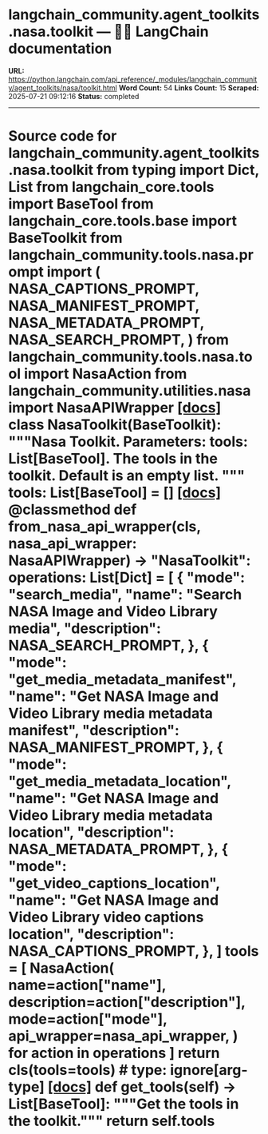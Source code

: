# langchain_community.agent_toolkits.nasa.toolkit — 🦜🔗 LangChain  documentation

**URL:** https://python.langchain.com/api_reference/_modules/langchain_community/agent_toolkits/nasa/toolkit.html
**Word Count:** 54
**Links Count:** 15
**Scraped:** 2025-07-21 09:12:16
**Status:** completed

---

# Source code for langchain\_community.agent\_toolkits.nasa.toolkit               from typing import Dict, List          from langchain_core.tools import BaseTool     from langchain_core.tools.base import BaseToolkit          from langchain_community.tools.nasa.prompt import (         NASA_CAPTIONS_PROMPT,         NASA_MANIFEST_PROMPT,         NASA_METADATA_PROMPT,         NASA_SEARCH_PROMPT,     )     from langchain_community.tools.nasa.tool import NasaAction     from langchain_community.utilities.nasa import NasaAPIWrapper                              [[docs]](https://python.langchain.com/api_reference/community/agent_toolkits/langchain_community.agent_toolkits.nasa.toolkit.NasaToolkit.html#langchain_community.agent_toolkits.nasa.toolkit.NasaToolkit)     class NasaToolkit(BaseToolkit):         """Nasa Toolkit.              Parameters:             tools: List[BaseTool]. The tools in the toolkit. Default is an empty list.         """              tools: List[BaseTool] = []                         [[docs]](https://python.langchain.com/api_reference/community/agent_toolkits/langchain_community.agent_toolkits.nasa.toolkit.NasaToolkit.html#langchain_community.agent_toolkits.nasa.toolkit.NasaToolkit.from_nasa_api_wrapper)         @classmethod         def from_nasa_api_wrapper(cls, nasa_api_wrapper: NasaAPIWrapper) -> "NasaToolkit":             operations: List[Dict] = [                 {                     "mode": "search_media",                     "name": "Search NASA Image and Video Library media",                     "description": NASA_SEARCH_PROMPT,                 },                 {                     "mode": "get_media_metadata_manifest",                     "name": "Get NASA Image and Video Library media metadata manifest",                     "description": NASA_MANIFEST_PROMPT,                 },                 {                     "mode": "get_media_metadata_location",                     "name": "Get NASA Image and Video Library media metadata location",                     "description": NASA_METADATA_PROMPT,                 },                 {                     "mode": "get_video_captions_location",                     "name": "Get NASA Image and Video Library video captions location",                     "description": NASA_CAPTIONS_PROMPT,                 },             ]             tools = [                 NasaAction(                     name=action["name"],                     description=action["description"],                     mode=action["mode"],                     api_wrapper=nasa_api_wrapper,                 )                 for action in operations             ]             return cls(tools=tools)  # type: ignore[arg-type]                                        [[docs]](https://python.langchain.com/api_reference/community/agent_toolkits/langchain_community.agent_toolkits.nasa.toolkit.NasaToolkit.html#langchain_community.agent_toolkits.nasa.toolkit.NasaToolkit.get_tools)         def get_tools(self) -> List[BaseTool]:             """Get the tools in the toolkit."""             return self.tools